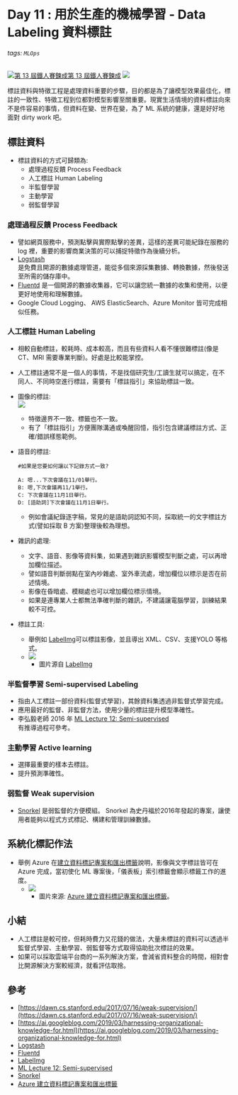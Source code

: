 # Day 11 : 用於生產的機械學習 - Data Labeling 資料標註

###### tags: `MLOps`
[![](https://d1dwq032kyr03c.cloudfront.net/images/ironman_sticker/13/ai-and-data.png?sticker "第 13 屆鐵人賽鍊成")第 13 屆鐵人賽鍊成](https://ithelp.ithome.com.tw/users/20121130/ironman/4015)
[![](https://img.shields.io/badge/iThome%E9%90%B5%E4%BA%BA%E8%B3%BD2021-%E5%A8%81%E5%88%A9%E6%96%AF-blue)](https://ithelp.ithome.com.tw/articles/10262021)

標註資料與特徵工程是處理資料重要的步驟，目的都是為了讓模型效果最佳化，標註的一致性、特徵工程到位都對模型影響至關重要。現實生活情境的資料標註向來不是件容易的事情，但資料在變、世界在變，為了 ML 系統的健康，還是好好地面對 dirty work 吧。

標註資料
----

-   標註資料的方式可歸類為:
    -   處理過程反饋 Process Feedback
    -   人工標註 Human Labeling
    -   半監督學習
    -   主動學習
    -   弱監督學習

### 處理過程反饋 Process Feedback

-   譬如網頁服務中，預測點擊與實際點擊的差異，這樣的差異可能紀錄在服務的 log 裡，重要的影響商業決策的可以捕捉特徵作為後續分析。
-   [Logstash  
    ](https://www.elastic.co/logstash/)是免費且開源的數據處理管道，能從多個來源採集數據、轉換數據，然後發送至所需的儲存庫中。
-   [Fluentd](https://www.fluentd.org/architecture) 是一個開源的數據收集器，它可以讓您統一數據的收集和使用，以便更好地使用和理解數據。
-   Google Cloud Logging、 AWS ElasticSearch、Azure Monitor 皆可完成相似任務。

### 人工標註 Human Labeling

-   相較自動標註，較耗時、成本較高，而且有些資料人看不懂很難標註(像是 CT、MRI 需要專業判斷)。好處是比較能掌控。
-   人工標註通常不是一個人的事情，不是找個研究生/工讀生就可以搞定，在不同人、不同時空進行標註，需要有「標註指引」來協助標註一致。
-   圖像的標註:  
    ![](https://i.imgur.com/bgPdOrc.png)
    -   特徵邊界不一致、標籤也不一致。
    -   有了「標註指引」方便團隊溝通或喚醒回憶，指引包含建議標註方式、正確/錯誤樣態範例。
-   語音的標註:
    
    ```
    #如果是您要如何讓以下記錄方式一致?
    
    A: 嗯...下次會議在11/01舉行。
    B: 嗯,下次會議再11/1舉行。
    C: 下次會議在11月1日舉行。
    D: [語助詞]下次會議在11月1日舉行。
    
    ```
    
    -   例如會議紀錄逐字稿，常見的是語助詞認知不同，採取統一的文字標註方式(譬如採取 B 方案)整理後較為理想。
-   雜訊的處理:
    -   文字、語音、影像等資料集，如果遇到雜訊影響模型判斷之處，可以再增加欄位描述。
    -   譬如語音判斷弱點在室內吵雜處、室外車流處，增加欄位以標示是否在前述情境。
    -   影像在昏暗處、模糊處也可以增加欄位標示情境。
    -   如果是連專業人士都無法準確判斷的雜訊，不建議讓電腦學習，訓練結果較不可控。
-   標註工具:
    -   舉例如 [LabelImg](https://github.com/tzutalin/labelImg)可以標註影像，並且導出 XML、CSV、支援YOLO 等格式。
    -   ![](https://raw.githubusercontent.com/tzutalin/labelImg/master/demo/demo3.jpg)
        -   圖片源自 [LabelImg](https://github.com/tzutalin/labelImg)

### 半監督學習 Semi-supervised Labeling

-   指由人工標註一部份資料(監督式學習)，其餘資料集透過非監督式學習完成。
-   應用最好的監督、非監督方法，使用少量的標註提升模型準確性。
-   李弘毅老師 2016 年 [ML Lecture 12: Semi-supervised  
    ](https://www.youtube.com/watch?v=fX_guE7JNnY)有推導過程可參考。

### 主動學習 Active learning

-   選擇最重要的樣本去標註。
-   提升預測準確性。

### 弱監督 Weak supervision

-   [Snorkel](https://www.snorkel.org/) 是弱監督的方便模組。 Snorkel 為史丹福於2016年發起的專案，讓使用者能夠以程式方式標記、構建和管理訓練數據。

系統化標記作法
-------

-   舉例 Azure 在[建立資料標記專案和匯出標籤](https://docs.microsoft.com/zh-tw/azure/machine-learning/how-to-create-labeling-projects#run-and-monitor-the-project)說明，影像與文字標註皆可在 Azure 完成，當初使化 ML 專案後，「儀表板」索引標籤會顯示標籤工作的進度。
    -   ![](https://docs.microsoft.com/zh-tw/azure/machine-learning/media/how-to-create-labeling-projects/labeling-dashboard.png)
        -   圖片來源: [Azure 建立資料標記專案和匯出標籤](https://docs.microsoft.com/zh-tw/azure/machine-learning/how-to-create-labeling-projects#run-and-monitor-the-project)。

小結
--

-   人工標註是較可控，但耗時費力又花錢的做法，大量未標註的資料可以透過半監督式學習、主動學習、弱監督等方式取得協助批次標註的效果。
-   如果可以採取雲端平台商的一系列解決方案，會減省資料整合的時間，相對會比開源解決方案較經濟，就看評估取捨。

參考
--

-   [https://dawn.cs.stanford.edu/2017/07/16/weak-supervision/](https://dawn.cs.stanford.edu/2017/07/16/weak-supervision/)
-   [https://ai.googleblog.com/2019/03/harnessing-organizational-knowledge-for.html](https://ai.googleblog.com/2019/03/harnessing-organizational-knowledge-for.html)
-   [Logstash  
    ](https://www.elastic.co/logstash/)
-   [Fluentd](https://www.fluentd.org/architecture)
-   [LabelImg](https://github.com/tzutalin/labelImg)
-   [ML Lecture 12: Semi-supervised  
    ](https://www.youtube.com/watch?v=fX_guE7JNnY)
-   [Snorkel](https://www.snorkel.org/)
-   [Azure 建立資料標記專案和匯出標籤](https://docs.microsoft.com/zh-tw/azure/machine-learning/how-to-create-labeling-projects#run-and-monitor-the-project)
